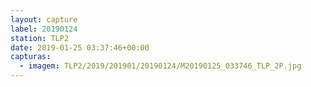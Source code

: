 ```yaml
---
layout: capture
label: 20190124
station: TLP2
date: 2019-01-25 03:37:46+00:00
capturas:
  - imagem: TLP2/2019/201901/20190124/M20190125_033746_TLP_2P.jpg
---
```

